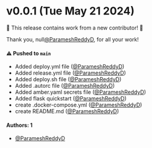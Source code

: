 # v0.0.1 (Tue May 21 2024)

:tada: This release contains work from a new contributor! :tada:

Thank you, null[@ParameshReddyD](https://github.com/ParameshReddyD), for all your work!

#### ⚠️ Pushed to `main`

- Added deploy.yml file ([@ParameshReddyD](https://github.com/ParameshReddyD))
- Added release.yml file ([@ParameshReddyD](https://github.com/ParameshReddyD))
- Added deploy.sh file ([@ParameshReddyD](https://github.com/ParameshReddyD))
- Added .autorc file ([@ParameshReddyD](https://github.com/ParameshReddyD))
- Added amber.yaml secrets file ([@ParameshReddyD](https://github.com/ParameshReddyD))
- Added flask quickstart ([@ParameshReddyD](https://github.com/ParameshReddyD))
- create .docker-compose.yml ([@ParameshReddyD](https://github.com/ParameshReddyD))
- create README.md ([@ParameshReddyD](https://github.com/ParameshReddyD))

#### Authors: 1

- [@ParameshReddyD](https://github.com/ParameshReddyD)
